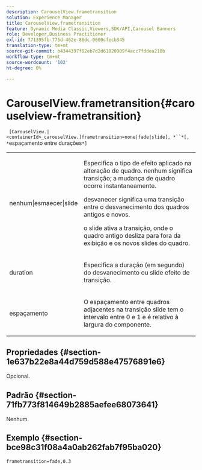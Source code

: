 ```yaml
---
description: CarouselView.frametransition
solution: Experience Manager
title: CarouselView.frametransition
feature: Dynamic Media Classic,Viewers,SDK/API,Carousel Banners
role: Developer,Business Practitioner
exl-id: 771395fb-775d-462e-86dc-0600cfecb345
translation-type: tm+mt
source-git-commit: b4344397f82eb7d2d61020909f4acc7fddea210b
workflow-type: tm+mt
source-wordcount: '102'
ht-degree: 0%

---
```


# CarouselView.frametransition{#carouselview-frametransition}

` [CarouselView.|<containerId>_carouselView.]frametransition=none|fade|slide[, *``*[, *`espaçamento entre durações`*]`

<table id="table_D5992FCFF26046079089652B211BB6C5"> 
 <tbody> 
  <tr> 
   <td colname="col1"> <p> <span class="codeph"> nenhum|esmaecer|slide  </span> </p> </td> 
   <td colname="col2"> <p>Especifica o tipo de efeito aplicado na alteração de quadro. <span class="codeph"> nenhum  </span> significa transição; a mudança de quadro ocorre instantaneamente. </p> <p> <span class="codeph"> desvanecer  </span> significa uma transição entre o desvanecimento dos quadros antigos e novos. </p> <p> <span class="codeph"> o slide  </span> ativa a transição, onde o quadro antigo desliza para fora da exibição e os novos slides do quadro. </p> </td> 
  </tr> 
  <tr> 
   <td colname="col1"> <p> <span class="codeph"> <span class="varname"> duration  </span> </span> </p> </td> 
   <td colname="col2"> <p>Especifica a duração (em segundo) do <span class="codeph"> desvanecimento </span> ou <span class="codeph"> slide </span> efeito de transição. </p> </td> 
  </tr> 
  <tr> 
   <td colname="col1"> <p> <span class="codeph"> <span class="varname"> espaçamento  </span> </span> </p> </td> 
   <td colname="col2"> <p>O espaçamento entre quadros adjacentes na transição <span class="codeph"> slide </span> tem o intervalo entre <span class="codeph"> 0 </span> e <span class="codeph"> 1 </span> e é relativo à largura do componente. </p> </td> 
  </tr> 
 </tbody> 
</table>

## Propriedades {#section-1e637b22e8a44d759d588e47576891e6}

Opcional.

## Padrão {#section-71fb773f814649b2885aefee68073641}

Nenhum.

## Exemplo {#section-bce98c31f08a4a0ab262fab7f95ba020}

`frametransition=fade,0.3`

